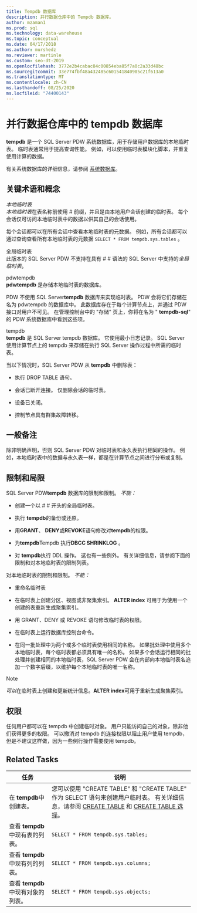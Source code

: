 ```yaml
---
title: Tempdb 数据库
description: 并行数据仓库中的 Tempdb 数据库。
author: mzaman1
ms.prod: sql
ms.technology: data-warehouse
ms.topic: conceptual
ms.date: 04/17/2018
ms.author: murshedz
ms.reviewer: martinle
ms.custom: seo-dt-2019
ms.openlocfilehash: 3772e2b4cabac84c00854eba85f7a0c2a33d48bc
ms.sourcegitcommit: 33e774fbf48a432485c601541840905c21f613a0
ms.translationtype: MT
ms.contentlocale: zh-CN
ms.lasthandoff: 08/25/2020
ms.locfileid: "74400143"
---
```

# <a name="tempdb-database-in-parallel-data-warehouse"></a>并行数据仓库中的 tempdb 数据库
**tempdb** 是一个 SQL Server PDW 系统数据库，用于存储用户数据库的本地临时表。 临时表通常用于提高查询性能。 例如，可以使用临时表模块化脚本，并重复使用计算的数据。  
  
有关系统数据库的详细信息，请参阅 [系统数据库](system-databases.md)。  
  
## <a name="key-terms-and-concepts"></a><a name="Basics"></a>关键术语和概念  
*本地临时表*  
*本地临时表*在表名称前使用 # 前缀，并且是由本地用户会话创建的临时表。 每个会话仅可访问本地临时表中的数据以供其自己的会话使用。  
  
每个会话都可以在所有会话中查看本地临时表的元数据。 例如，所有会话都可以通过查询查看所有本地临时表的元数据 `SELECT * FROM tempdb.sys.tables` 。  
  
全局临时表  
此版本的 SQL Server PDW 不支持在具有 # # 语法的 SQL Server 中支持的*全局临时表*。  
  
pdwtempdb  
**pdwtempdb** 是存储本地临时表的数据库。  
  
PDW 不使用 SQL Server**tempdb** 数据库来实现临时表。 PDW 会将它们存储在名为 pdwtempdb 的数据库中。 此数据库存在于每个计算节点上，并通过 PDW 接口对用户不可见。 在管理控制台中的 "存储" 页上，你将在名为 " **tempdb-sql**" 的 PDW 系统数据库中看到这些项。  
  
tempdb  
**tempdb** 是 SQL Server tempdb 数据库。 它使用最小日志记录。 SQL Server 使用计算节点上的 tempdb 来存储在执行 SQL Server 操作过程中所需的临时表。  
  
当以下情况时，SQL Server PDW 从 **tempdb** 中删除表：  
  
-   执行 DROP TABLE 语句。  
  
-   会话已断开连接。 仅删除会话的临时表。  
  
-   设备已关闭。  
  
-   控制节点具有群集故障转移。  
  
## <a name="general-remarks"></a>一般备注  
除非明确声明，否则 SQL Server PDW 对临时表和永久表执行相同的操作。 例如，本地临时表中的数据与永久表一样，都是在计算节点之间进行分布或复制。  
  
## <a name="limitations-and-restrictions"></a><a name="LimitationsRestrictions"></a>限制和局限  
SQL Server PDW**tempdb** 数据库的限制和限制。 *不能：*  
  
-   创建一个以 # # 开头的全局临时表。  
  
-   执行 **tempdb**的备份或还原。  
  
-   用**GRANT**、 **DENY**或**REVOKE**语句修改对**tempdb**的权限。  
  
-   为**tempdb**Tempdb 执行**DBCC SHRINKLOG** 。  
  
-   对 **tempdb**执行 DDL 操作。 这也有一些例外。 有关详细信息，请参阅下面的限制和对本地临时表的限制列表。  
  
对本地临时表的限制和限制。 *不能：*  
  
-   重命名临时表  
  
-   在临时表上创建分区、视图或非聚集索引。 **ALTER index** 可用于为使用一个创建的表重新生成聚集索引。  
  
-   用 GRANT、DENY 或 REVOKE 语句修改临时表的权限。  
  
-   在临时表上运行数据库控制台命令。  
  
-   在同一批处理中为两个或多个临时表使用相同的名称。 如果批处理中使用多个本地临时表，每个临时表都必须具有唯一的名称。 如果多个会话运行相同的批处理并创建相同的本地临时表，SQL Server PDW 会在内部向本地临时表名追加一个数字后缀，以维护每个本地临时表的唯一名称。  
  
> [!NOTE]  
> *可以*在临时表上创建和更新统计信息。**ALTER index**可用于重新生成聚集索引。  
  
## <a name="permissions"></a>权限  
任何用户都可以在 tempdb 中创建临时对象。 用户只能访问自己的对象，除非他们获得更多的权限。 可以撤消对 tempdb 的连接权限以阻止用户使用 tempdb，但是不建议这样做，因为一些例行操作需要使用 tempdb。  
  
## <a name="related-tasks"></a><a name="RelatedTasks"></a>Related Tasks  
  
|任务|说明|  
|---------|---------------|  
|在 **tempdb**中创建表。|您可以使用 "CREATE TABLE" 和 "CREATE TABLE" 作为 SELECT 语句来创建用户临时表。 有关详细信息，请参阅 [CREATE TABLE](../t-sql/statements/create-table-azure-sql-data-warehouse.md) 和 [CREATE TABLE 选择](../t-sql/statements/create-table-as-select-azure-sql-data-warehouse.md)。|  
|查看 **tempdb**中现有表的列表。|`SELECT * FROM tempdb.sys.tables;`|  
|查看 **tempdb**中现有列的列表。|`SELECT * FROM tempdb.sys.columns;`|  
|查看 **tempdb**中现有对象的列表。|`SELECT * FROM tempdb.sys.objects;`|  
  
<!-- MISSING LINKS 
## See Also  
[Common Metadata Query Examples &#40;SQL Server PDW&#41;](../sqlpdw/common-metadata-query-examples-sql-server-pdw.md)  
-->
  
